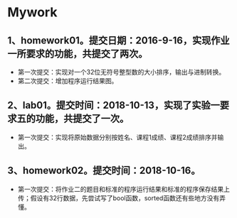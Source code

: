 ﻿# Mywork
## 1、homework01。提交日期：2016-9-16，实现作业一所要求的功能，共提交了两次。
* 第一次提交：实现对一个32位无符号整型数的大小排序，输出与进制转换。
* 第二次提交：增加程序运行结果图。
## 2、lab01。提交时间：2018-10-13，实现了实验一要求五的功能，共提交了一次。
* 第一次提交：实现将原始数据分别按姓名、课程1成绩、课程2成绩排序并输出。
## 3、homework02。提交时间：2018-10-16。
* 第一次提交：将作业二的题目和标准的程序运行结果和标准的程序保存结果上传；假设有32行数据，先尝试写了bool函数，sorted函数还有些地方没有弄懂。
